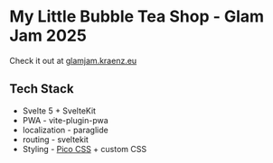 # My Little Bubble Tea Shop - Glam Jam 2025

Check it out at [glamjam.kraenz.eu](https://glamjam.kraenz.eu)

## Tech Stack

- Svelte 5 + SvelteKit
- PWA - vite-plugin-pwa
- localization - paraglide
- routing - sveltekit
- Styling - [Pico CSS](https://picocss.com/) + custom CSS
